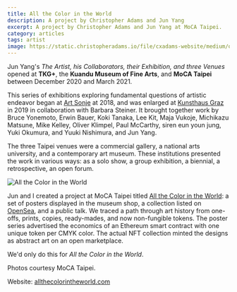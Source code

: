 ```yaml
---
title: All the Color in the World
description: A project by Christopher Adams and Jun Yang
excerpt: A project by Christopher Adams and Jun Yang at MoCA Taipei.
category: articles
tags: artist
image: https://static.christopheradams.io/file/cxadams-website/medium/other/2021/MoCA-Taipei/MoCA-Taipei_20210313_Adams-Yang_DSC06787.JPG
---
```


Jun Yang's *The Artist, his Collaborators, their Exhibition, and three
Venues* opened at **TKG+**, the **Kuandu Museum of Fine Arts**, and
**MoCA Taipei** between December 2020 and March 2021.

This series of exhibitions exploring fundamental questions of artistic
endeavor began at [Art Sonje] at 2018, and was enlarged at [Kunsthaus
Graz] in 2019 in collaboration with Barbara Steiner. It brought together
work by Bruce Yonemoto, Erwin Bauer, Koki Tanaka, Lee Kit, Maja Vukoje,
Michikazu Matsune, Mike Kelley, Oliver Klimpel, Paul McCarthy, siren eun
youn jung, Yuki Okumura, and Yuuki Nishimura, and Jun Yang.

The three Taipei venues were a commercial gallery, a national arts
university, and a contemporary art museum. These institutions presented
the work in various ways: as a solo show, a group exhibition, a
biennial, a retrospective, an open forum.

![All the Color in the World](https://static.christopheradams.io/file/cxadams-website/medium/other/2021/MoCA-Taipei/MoCA-Taipei_20210204_Jun-Yang_0059_Small.jpg)

Jun and I created a project at MoCA Taipei titled [All the Color in the
World]: a set of posters displayed in the museum shop, a collection
listed on [OpenSea], and a public talk. We traced a path through art
history from one-offs, prints, copies, ready-mades, and now non-fungible
tokens. The poster series advertised the economics of an Ethereum smart
contract with one unique token per CMYK color. The actual NFT collection
minted the designs as abstract art on an open marketplace.

We'd only do this for *All the Color in the World*.

Photos courtesy MoCA Taipei.

Website: [allthecolorintheworld.com]

[All the Color in the World]: https://www.allthecolorintheworld.com
[allthecolorintheworld.com]: https://www.allthecolorintheworld.com
[Art Sonje]: http://junyang.info/project/the-overview-perspective-art-sonje/
[Kunsthaus Graz]: http://junyang.info/project/the-artist-the-work-and-the-exhibition-at-kunsthaus-graz/
[OpenSea]: https://opensea.io/collection/allthecolorintheworld
